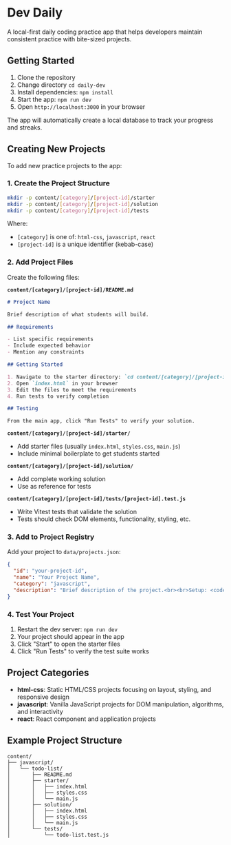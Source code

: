 # Dev Daily

A local-first daily coding practice app that helps developers maintain consistent practice with bite-sized projects.

## Getting Started

1. Clone the repository 
2. Change directory `cd daily-dev`
3. Install dependencies: `npm install`
4. Start the app: `npm run dev`
5. Open `http://localhost:3000` in your browser

The app will automatically create a local database to track your progress and streaks.

## Creating New Projects

To add new practice projects to the app:

### 1. Create the Project Structure

```bash
mkdir -p content/[category]/[project-id]/starter
mkdir -p content/[category]/[project-id]/solution
mkdir -p content/[category]/[project-id]/tests
```

Where:
- `[category]` is one of: `html-css`, `javascript`, `react`
- `[project-id]` is a unique identifier (kebab-case)

### 2. Add Project Files

Create the following files:

**`content/[category]/[project-id]/README.md`**
```markdown
# Project Name

Brief description of what students will build.

## Requirements

- List specific requirements
- Include expected behavior
- Mention any constraints

## Getting Started

1. Navigate to the starter directory: `cd content/[category]/[project-id]/starter`
2. Open `index.html` in your browser
3. Edit the files to meet the requirements
4. Run tests to verify completion

## Testing

From the main app, click "Run Tests" to verify your solution.
```

**`content/[category]/[project-id]/starter/`**
- Add starter files (usually `index.html`, `styles.css`, `main.js`)
- Include minimal boilerplate to get students started

**`content/[category]/[project-id]/solution/`**
- Add complete working solution
- Use as reference for tests

**`content/[category]/[project-id]/tests/[project-id].test.js`**
- Write Vitest tests that validate the solution
- Tests should check DOM elements, functionality, styling, etc.

### 3. Add to Project Registry

Add your project to `data/projects.json`:

```json
{
  "id": "your-project-id",
  "name": "Your Project Name", 
  "category": "javascript",
  "description": "Brief description of the project.<br><br>Setup: <code>cd content/javascript/your-project-id/starter</code>"
}
```

### 4. Test Your Project

1. Restart the dev server: `npm run dev`
2. Your project should appear in the app
3. Click "Start" to open the starter files
4. Click "Run Tests" to verify the test suite works

## Project Categories

- **html-css**: Static HTML/CSS projects focusing on layout, styling, and responsive design
- **javascript**: Vanilla JavaScript projects for DOM manipulation, algorithms, and interactivity  
- **react**: React component and application projects

## Example Project Structure

```
content/
├── javascript/
│   └── todo-list/
│       ├── README.md
│       ├── starter/
│       │   ├── index.html
│       │   ├── styles.css
│       │   └── main.js
│       ├── solution/
│       │   ├── index.html
│       │   ├── styles.css
│       │   └── main.js
│       └── tests/
│           └── todo-list.test.js
```
